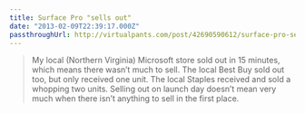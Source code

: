 ```yaml
---
title: Surface Pro "sells out"
date: "2013-02-09T22:39:17.000Z"
passthroughUrl: http://virtualpants.com/post/42690590612/surface-pro-sells-out
---
```


> My local (Northern Virginia) Microsoft store sold out in 15 minutes, which means there wasn’t much to sell. The local Best Buy sold out too, but only received one unit. The local Staples received and sold a whopping two units. Selling out on launch day doesn’t mean very much when there isn’t anything to sell in the first place.
